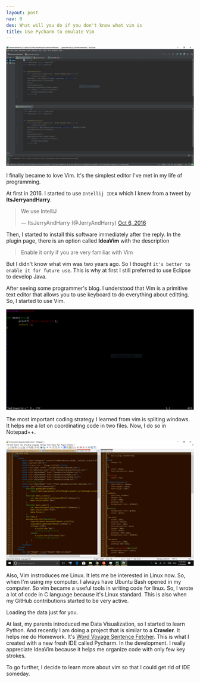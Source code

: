 ```yaml
---
layout: post
nav: 0
des: What will you do if you don't know what vim is
title: Use Pycharm to emulate Vim
---
```


![pycharm](/assets/images/pycharm.png)

I finally became to love Vim. It's the simplest editor I've met in my life of programming.

At first in 2016. I started to use `Intellij IDEA` which I knew from a tweet by **ItsJerryandHarry**.

<blockquote class="twitter-tweet" data-conversation="none" data-lang="en-us"><p lang="nl" dir="ltr">We use IntelliJ</p>&mdash; ItsJerryAndHarry (@JerryAndHarry) <a href="https://twitter.com/JerryAndHarry/status/784149304260853760?ref_src=twsrc%5Etfw">Oct 6, 2016</a></blockquote>
<script async src="https://platform.twitter.com/widgets.js" charset="utf-8"></script>

Then, I started to install this software immediately after the reply. In the plugin page, there is an option called **IdeaVim** with the description

> Enable it only if you are very familiar with Vim

But I didn't know what vim was two years ago. So I thought `it's better to enable it for future use`. This is why at first I still preferred to use Eclipse to develop Java.

After seeing some programmer's blog. I understood that Vim is a primitive text editor that allows you to use keyboard to do everything about editting. So, I started to use Vim.

![vim](/assets/images/vim.png "I am editing the code of TravorLZH/autotools-helloworld")

The most important coding strategy I learned from vim is spliting windows. It helps me a lot on coordinating code in two files. Now, I do so in Notepad++.

![splitwin](/assets/images/splitwin.png "I am editing the layout of my personal blog")

Also, Vim instroduces me Linux. It lets me be interested in Linux now. So, when I'm using my computer. I always have Ubuntu Bash opened in my computer. So vim became a useful tools in writing code for linux. So, I wrote a lot of code in C language because it's Linux standard. This is also when my GitHub contributions started to be very active.

<!-- Prepare a container for your calendar. -->
<script
  src="https://cdn.rawgit.com/IonicaBizau/github-calendar/gh-pages/dist/github-calendar.min.js"
>
</script>
<!-- Optionally, include the theme (if you don't want to struggle to write the CSS) -->
<link
  rel="stylesheet"
  href="https://cdn.rawgit.com/IonicaBizau/github-calendar/gh-pages/dist/github-calendar.css"
/>
<!-- Prepare a container for your calendar. -->
<div class="calendar">
    <!-- Loading stuff -->
    Loading the data just for you.
</div>
<script>
    new GitHubCalendar(".calendar", "TravorLZH");
</script>

At last, my parents introduced me Data Visualization, so I started to learn Python. And recently I am doing a project that is similar to a **Crawler**. It helps me do Homework. It's [Word Voyage Sentence Fetcher](https://github.com/TravorLZH/WordVoyageSampleSentence). This is what I created with a new fresh IDE called Pycharm. In the development. I really appreciate IdeaVim because it helps me organize code with only few key strokes.

To go further, I decide to learn more about vim so that I could get rid of IDE someday.
